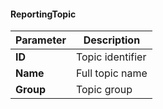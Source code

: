 #### ReportingTopic
| Parameter | Description  |
| ----------- | ----------- |
| **ID** | Topic identifier |
| **Name** | Full topic name |
| **Group** | Topic group |